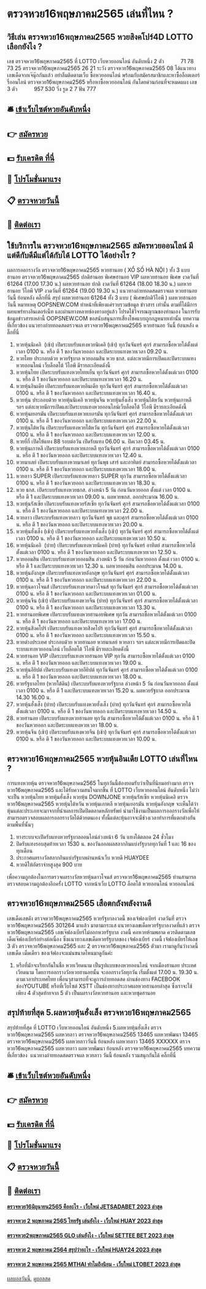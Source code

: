 # ตรวจหวย16พฤษภาคม2565 เล่นที่ไหน ?
## วิธีเล่น ตรวจหวย16พฤษภาคม2565 หวยสิงคโปร์4D LOTTO เลือกยังไง ?
เลข ตรวจหวย16พฤษภาคม2565 ที่ LOTTO เว็บหวยออนไลน์ อันดับหนึ่ง 2 ตัว           71 78 73 25 ตรวจหวย16พฤษภาคม2565 26 21
ระวัง ตรวจหวย16พฤษภาคม2565 08
ได้แนวทางเลขเด็ดจากเจ๊นุ๊กกันแล้ว อย่าลืมติดตามเว็บ ซื้อหวยออนไลน์ พร้อมกับสมัครสมาชิกและหาซื้อล็อตเตอร์รี่ออนไลน์ ตรวจหวย16พฤษภาคม2565 หรือหาซื้อหวยออนไลน์ กันโดยด่วนก่อนที่จะหมดแผง
เลข 3 ตัว           957 530
วิ่ง รูด 2 7
ฟัน 777

## 🛎 [เข้าเว็บไซต์หวยอันดับหนึ่ง](https://bit.ly/3BG5bNw)
## 👉 [สมัครหวย](https://bit.ly/3BG5bNw)
## 💵 [รับเครดิต ที่นี่](https://bit.ly/3C3mvgS)
## 👑 [โปรโมชั่นมาแรง](https://bit.ly/3C3mvgS)
## 📋 [ตรวจหวยวันนี้](https://bit.ly/3C3mvgS)
## 📱 [ติดต่อเรา](https://bit.ly/3C3mvgS)

## ใช้บริการใน ตรวจหวย16พฤษภาคม2565 สมัครหวยออนไลน์ มีแต่ดีกับดีมีแต่ได้กับได้ LOTTO ได้อย่างไร ?
ผลการออกรางวัล ตรวจหวย16พฤษภาคม2565 หวยฮานอย ( XỔ SỐ HÀ NỘI ) ทั้ง 3 แบบ ฮานอย ตรวจหวย16พฤษภาคม2565 ปกติฮานอย พิเศษฮานอย VIP
ผลหวยฮานอย พิเศษ งวดวันที่ 61264 (17.00 17.30 น.)
ผลหวยฮานอย ปกติ งวดวันที่ 61264 (18.00 18.30 น.)
ผลหวยฮานอย วีไอพี VIP งวดวันที่ 61264 (19.00 19.30 น.)
 แนวทางถ่ายทอดสดตรวจผล หวยฮานอย วันนี้ ย้อนหลัง คลิ๊กที่นี่ 
สรุป ผลหวยฮานอย 61264 ทั้ง 3 แบบ ( พิเศษปกติวีไอพี ) ผลหวยฮานอยวันนี้
หมายเหตุ OOPSNEW.COM ทำหน้าที่เพียงแค่รวบรวมข้อมูล ข่าวสาร เท่านั้น ตามที่ได้มีการเผยแพร่ทางอินเตอร์เน็ท และผ่านทางหลายช่องทางอยู่แล้ว โปรดใช้วิจารณญาณของท่านเอง ในการรับข้อมูลข่าวสารเหล่านี้ OOPSNEW.COM ขอสนับสนุนการเสี่ยงโชคแบบถูกกฎหมายเท่านั้น
บทความที่เกี่ยวข้อง
แนวทางถ่ายทอดสดตรวจผล ตรวจหวย16พฤษภาคม2565 หวยฮานอย วันนี้ ย้อนหลัง คลิ๊กที่นี่
1. หวยหุ้นนิเคอิ  (เช้า) เปิดระบบรับแทงหวยนิเคอิ (เช้า) ทุกวันจันทร์ ศุกร์ สามารถซื้อหวยได้ตั้งแต่เวลา 0100 น. หรือ ตี 1 ของวันหวยออก และปิดระบบแทงหวยเวลา 09.20 น.
2. หวยไทย ประกอบด้วย หวยรัฐบาล หวยออมสิน หวย ธกส. แต่ละหวยมีการเปิดและปิดระบบแทงหวยออนไลน์ เว็บล็อตโต้ วีไอพี มีรายละเอียดดังนี้
3. หวยหุ้นไทย เปิดระบบรับแทงหวยไทยเย็น ทุกวันจันทร์ ศุกร์ สามารถซื้อหวยได้ตั้งแต่เวลา 0100 น. หรือ ตี 1 ของวันหวยออก และปิดระบบแทงหวยเวลา 16.20 น.
4. หวยหุ้นอินเดีย เปิดระบบรับแทงหวยอินเดีย ทุกวันจันทร์ ศุกร์ สามารถซื้อหวยได้ตั้งแต่เวลา 0100 น. หรือ ตี 1 ของวันหวยออก และปิดระบบแทงหวยเวลา 16.40 น.
5. หวยหุ้น ประกอบด้วย หวยหุ้นนิเคอิ หวยหุ้นจีน หวยหุ้นฮั่งเส็ง หวยหุ้นไต้หวัน หวยหุ้นเกาหลี ฯลฯ แต่ละหวยมีการเปิดและปิดระบบแทงหวยออนไลน์เว็บล็อตโต้ วีไอพี มีรายละเอียดดังนี้
6. หวยหุ้นเยอรมัน เปิดระบบรับแทงหวยเยอรมัน ทุกวันจันทร์ ศุกร์ สามารถซื้อหวยได้ตั้งแต่เวลา 0100 น. หรือ ตี 1 ของวันหวยออก และปิดระบบแทงหวยเวลา 22.00 น.
7. หวยหุ้นไต้หวัน เปิดระบบรับแทงหวยไต้หวัน ทุกวันจันทร์ ศุกร์ สามารถซื้อหวยได้ตั้งแต่เวลา 0100 น. หรือ ตี 1 ของวันหวยออก และปิดระบบแทงหวยเวลา 12.00 น.
8. หวยยี่กี่ เปิดให้แทง 88 รอบต่อวัน เปิดรับแทง 06.00 น. ปิดเวลา 03.45 น.
9. หวยหุ้นเกาหลี เปิดระบบรับแทงหวยเกาหลี ทุกวันจันทร์ ศุกร์ สามารถซื้อหวยได้ตั้งแต่เวลา 0100 น. หรือ ตี 1 ของวันหวยออก และปิดระบบแทงหวยเวลา 12.40 น.
10. หวยมาเลย์ เปิดระบบรับแทงหวยมาเลย์ ทุกวันพุธ เสาร์ และอาทิตย์ สามารถซื้อหวยได้ตั้งแต่เวลา 0100 น. หรือ ตี 1 ของวันหวยออก และปิดระบบแทงหวยเวลา 18.00 น.
11. หวยลาว SUPER เปิดระบบรับแทงหวยลาว SUPER ทุกวัน สามารถซื้อหวยได้ตั้งแต่เวลา 0100 น. หรือ ตี 1 ของวันหวยออก และปิดระบบแทงหวยเวลา 18.30 น.
12. หวย ธกส. เปิดระบบรับแทงหวยธกส. ล่วงหน้า 5 วัน ก่อนวันหวยออก ตั้งแต่ เวลา 0100 น. หรือ ตี 1 และปิดระบบแทงหวยเวลา 09.00 น. ผลหวยธกส. ออกประมาณ 16.00 น.
13. หวยหุ้นรัสเซีย เปิดระบบรับแทงหวยรัสเซีย ทุกวันจันทร์ ศุกร์ สามารถซื้อหวยได้ตั้งแต่เวลา 0100 น. หรือ ตี 1 ของวันหวยออก และปิดระบบแทงหวยเวลา 22.00 น.
14. หวยลาว เปิดระบบรับแทงหวยลาว ทุกวันจันทร์ พุธ และศุกร์ สามารถซื้อหวยได้ตั้งแต่เวลา 0100 น. หรือ ตี 1 ของวันหวยออก และปิดระบบแทงหวยเวลา 20.00 น.
15. หวยหุ้นฮั่งเส็ง (เช้า) เปิดระบบรับแทงหวยฮั่งเส็ง (เช้า) ทุกวันจันทร์ ศุกร์ สามารถซื้อหวยได้ตั้งแต่เวลา 0100 น. หรือ ตี 1 ของวันหวยออก และปิดระบบแทงหวยเวลา 10.50 น.
16. หวยหุ้นนิเคอิ  (บ่าย) เปิดระบบรับแทงหวยนิเคอิ (บ่าย) ทุกวันจันทร์ อาทิตย์ สามารถซื้อหวยได้ตั้งแต่เวลา 0100 น. หรือ ตี 1 ของวันหวยออก และปิดระบบแทงหวยเวลา 12.50 น.
17. หวยออมสิน เปิดระบบรับแทงหวยออมสิน ล่วงหน้า 5 วัน ก่อนวันหวยออก ตั้งแต่ เวลา 0100 น. หรือ ตี 1 และปิดระบบแทงหวยเวลา 12.30 น. ผลหวยออมสิน ออกประมาณ 14.00 น.
18. หวยหุ้นอังกฤษ เปิดระบบรับแทงหวยอังกฤษ ทุกวันจันทร์ ศุกร์ สามารถซื้อหวยได้ตั้งแต่เวลา 0100 น. หรือ ตี 1 ของวันหวยออก และปิดระบบแทงหวยเวลา 22.00 น.
19. หวยหุ้นดาวโจนส์ เปิดระบบรับแทงหวยดาวโจนส์ ทุกวันจันทร์ ศุกร์ สามารถซื้อหวยได้ตั้งแต่เวลา 0100 น. หรือ ตี 1 ของวันหวยออก และปิดระบบแทงหวยเวลา 01.00 น.
20. หวยหุ้นจีน (เช้า) เปิดระบบรับแทงหวยจีน (บ่าย) ทุกวันจันทร์ ศุกร์ สามารถซื้อหวยได้ตั้งแต่เวลา 0100 น. หรือ ตี 1 ของวันหวยออก และปิดระบบแทงหวยเวลา 13.30 น.
21. หวยฮานอยพิเศษ เปิดระบบรับแทงหวยฮานอยพิเศษ ทุกวัน สามารถซื้อหวยได้ตั้งแต่เวลา 0100 น. หรือ ตี 1 ของวันหวยออก และปิดระบบแทงหวยเวลา 17.00 น.
22. หวยหุ้นสิงคโปร์ เปิดระบบรับแทงหวยสิงคโปร์ ทุกวันจันทร์ ศุกร์ สามารถซื้อหวยได้ตั้งแต่เวลา 0100 น. หรือ ตี 1 ของวันหวยออก และปิดระบบแทงหวยเวลา 15.50 น.
23. หวยต่างประเทศ ประกอบด้วย หวยฮานอย หวยมาเลย์ หวยลาว ฯลฯ แต่ละหวยมีการเปิดและปิดระบบแทงหวยออนไลน์ เว็บล็อตโต้ วีไอพี มีรายละเอียดดังนี้
24. หวยฮานอย VIP เปิดระบบรับแทงหวยฮานอย VIP ทุกวัน สามารถซื้อหวยได้ตั้งแต่เวลา 0100 น. หรือ ตี 1 ของวันหวยออก และปิดระบบแทงหวยเวลา 19.00 น.
25. หวยหุ้นอียิปต์ เปิดระบบรับแทงหวยอียิปต์ ทุกวันจันทร์ ศุกร์ สามารถซื้อหวยได้ตั้งแต่เวลา 0100 น. หรือ ตี 1 ของวันหวยออก และปิดระบบแทงหวยเวลา 18.00 น.
26. หวยรัฐบาลไทย (หวยใต้ดิน) เปิดระบบรับแทงหวยรัฐบาล ล่วงหน้า 5 วัน ก่อนวันหวยออก ตั้งแต่ เวลา 0100 น. หรือ ตี 1 และปิดระบบแทงหวยเวลา 15.20 น. ผลหวยรัฐบาล ออกประมาณ 14.30 16.00 น.
27. หวยหุ้นฮั่งเส็ง (บ่าย) เปิดระบบรับแทงหวยฮั่งเส็ง (บ่าย) ทุกวันจันทร์ ศุกร์ สามารถซื้อหวยได้ตั้งแต่เวลา 0100 น. หรือ ตี 1 ของวันหวยออก และปิดระบบแทงหวยเวลา 14.50 น.
28. หวยฮานอย เปิดระบบรับแทงหวยฮานอย ทุกวัน สามารถซื้อหวยได้ตั้งแต่เวลา 0100 น. หรือ ตี 1 ของวันหวยออก และปิดระบบแทงหวยเวลา 18.00 น.
29. หวยหุ้นจีน (เช้า) เปิดระบบรับแทงหวยจีน (เช้า) ทุกวันจันทร์ ศุกร์ สามารถซื้อหวยได้ตั้งแต่เวลา 0100 น. หรือ ตี 1 ของวันหวยออก และปิดระบบแทงหวยเวลา 10.00 น.

## ตรวจหวย16พฤษภาคม2565 หวยหุ้นอินเดีย LOTTO เล่นที่ไหน ?
การแทงหวยหุ้น ตรวจหวย16พฤษภาคม2565 ในทุกวันนี้ต้องยอมรับว่าเป็นที่นิยมอย่างมาก ตรวจหวย16พฤษภาคม2565 และได้รับความสนใจมากขึ้น ที่ LOTTO เว็บหวยออนไลน์ อันดับหนึ่ง ไม่ว่าจะเป็น หวยหุ้นไทย หวยหุ้นฮั่งเส็ง หวยหุ้น DOWNJONE หวยหุ้นรัสเซีย หวยหุ้นนิเคอิ ตรวจหวย16พฤษภาคม2565 หวยหุ้นไต้หวัน หวยหุ้นเกาหลี หวยหุ้นเยอรมัน หวยหุ้นอังกฤษ จะเห็นได้ว่าหุ้นแต่ละประเภทจะมาจากที่นำผลการเปิดปิดตลาดหลักทรัพย์ นำมาใช้งานเป็นผลการออกรางวัลเพื่อให้สามารถตรวจสอบผลการออกรางวัลได้ด้วยตนเอง ทั้งนี้แต่ละหุ้นอาจจะมีช่วงเวลาทำการที่แตกต่างกันตามพื้นที่นั้นๆ
1. ทางระบบจะเปิดรับแทงหวยรัฐบาลออนไลน์ล่วงหน้า 6 วัน แทงได้ตลอด 24 ชั่วโมง
2. ปิดรับแทงรอบสุดท้ายเวลา 1530 น. ของวันออกผลสลากกินแบ่งรัฐบาลทุกวันที่ 1 และ 16 ของทุกเดือน
3. ประกาศผลรางวัลสลากกินแบ่งรัฐบาลผ่านหน้าเว็บ หวยดี HUAYDEE
4. หวยดีให้อัตราจ่ายสูงสุด 900 บาท

เพื่อความถูกต้องในการตรวจผลรางวัลหวยหุ้นดาวโจนส์ ตรวจหวย16พฤษภาคม2565 ท่านสามารถตรวจสอบความถูกต้องอีกครั้ง LOTTO จากหน้าเว็บ LOTTO ล็อตโต้ หวยออนไลน์ หวยออนไลน์

## ตรวจหวย16พฤษภาคม2565 เสือตกถังพลังงานดี
เลขเด็ดเลขดัง ตรวจหวย16พฤษภาคม2565 หวยรัฐบาลงวดนี้ ของเจ้ฟองเบียร์ งวดวันที่ ตรวจหวย16พฤษภาคม2565 301264 มาแล้ว มาตามกระแส แนวทางเลขเด็ดหวยรัฐบาลงวดที่แล้ว ตรวจหวย16พฤษภาคม2565 เลขเจ๊ฟองเบียร์ไม่ออกหวยรัฐบาล งวดนี้ คอหวยห้ามพลาด ควรติดตามเลขเด็ดเจ๊ฟองเบียร์อย่างต่อเนื่อง ซึ่งแนวทางเลขเด็ดหวยรัฐบาลของ เจ้ฟองเบียร์ งวดนี้ เจ้ฟองเบียรให้เลข 3 ตัว ตรวจหวย16พฤษภาคม2565 และ 2 ตรวจหวย16พฤษภาคม2565 ตัวมา เรามาดูกันว่างวดนี้เลขเด็ด เม็ดเดียว ของเจ้ฟองจะแม่นขนาดไหนมาดูกันค่ะ
1. หรือที่มักจะเรียกกันในชื่อ หวยเวียดนาม เป็นรูปแบบของหวยออนไลน์ จากเมืองฮานอย ประเทศเวียดนาม โดยการออกรางวัลหวยฮานอยนั้น จะออกรางวัลทุกวัน เริ่มตั้งแต่ 17.00 น. 19.30 น. ตามเวลาประเทศไทย เพื่อนๆสามารถที่จะดูการถ่ายทอดสด ผ่านช่องทาง FACEBOOK ช่องYOUTUBE หรือที่เว็บไซต์ XSTT เป็นช่องทางประกาศผลหวยฮานอยล่าสุด ซึ่งเราจะใช้เพียง 4 ตัวสุดท้ายจาก 5 ตัว เป็นผลรางวัลหวยฮานอย และหวยชุดฮานอย

## สรุปท้ายที่สุด 5.ผลหวยหุ้นฮั่งเส็ง ตรวจหวย16พฤษภาคม2565
สรุปท้ายที่สุด ที่ LOTTO เว็บหวยออนไลน์ อันดับหนึ่ง 5.ผลหวยหุ้นฮั่งเส็ง ตรวจหวย16พฤษภาคม2565 ผลหวยลาว ตรวจหวย16พฤษภาคม2565 13465 ผลหวยพัฒนา 13465 ตรวจหวย16พฤษภาคม2565 ผลหวยลาววันนี้ ย้อนหลัง
ผลหวยลาว 13465 XXXXXX
 ตรวจหวย16พฤษภาคม2565 ผลหวยลาว ผลหวยพัฒนา ย้อนหลัง ตรวจหวย16พฤษภาคม2565 
บทความที่เกี่ยวข้อง
 แนวทางถ่ายทอดสดตรวจผล หวยลาว วันนี้ ย้อนหลัง รวมสนุกกันได้ คลิ๊กที่นี่  

## 🛎 [เข้าเว็บไซต์หวยอันดับหนึ่ง](https://bit.ly/3BG5bNw)
## 👉 [สมัครหวย](https://bit.ly/3BG5bNw)
## 💵 [รับเครดิต ที่นี่](https://bit.ly/3C3mvgS)
## 👑 [โปรโมชั่นมาแรง](https://bit.ly/3C3mvgS)
## 📋 [ตรวจหวยวันนี้](https://bit.ly/3C3mvgS)
## 📱 [ติดต่อเรา](https://bit.ly/3C3mvgS)

#### [ตรวจหวย16มิถุนายน2565 คืออะไร - เว็บใหม่ JETSADABET 2023 ล่าสุด](https://atom.io/themes/ตรวจหวย16มิถุนายน2565%20คืออะไร%20-%20เว็บใหม่%20jetsadabet%202023%20ล่าสุด)
#### [ตรวจหวย 2 พฤษภาคม 2565 ไทยรัฐ เล่นยังไง - เว็บใหม่ HUAY 2023 ล่าสุด](https://atom.io/themes/ตรวจหวย%202%20พฤษภาคม%202565%20ไทยรัฐ%20เล่นยังไง%20-%20เว็บใหม่%20huay%202023%20ล่าสุด)
#### [ตรวจหวย2พฤษภาคม2565 GLO เล่นยังไง - เว็บใหม่ SETTEE BET 2023 ล่าสุด](https://atom.io/themes/ตรวจหวย2พฤษภาคม2565%20glo%20เล่นยังไง%20-%20เว็บใหม่%20settee%20bet%202023%20ล่าสุด)
#### [ตรวจหวย 2 พฤษภาคม 2564 สรุปว่าอะไร - เว็บใหม่ HUAY24 2023 ล่าสุด](https://atom.io/themes/ตรวจหวย%202%20พฤษภาคม%202564%20สรุปว่าอะไร%20-%20เว็บใหม่%20huay24%202023%20ล่าสุด)
#### [ตรวจหวย 2 พฤษภาคม 2565 MTHAI ทำไมถึงนิยม - เว็บใหม่ LTOBET 2023 ล่าสุด](https://atom.io/themes/ตรวจหวย%202%20พฤษภาคม%202565%20mthai%20ทำไมถึงนิยม%20-%20เว็บใหม่%20ltobet%202023%20ล่าสุด)

[ผลบอลวันนี้](https://siamsport.tv "ผลบอลวันนี้"), [ดูบอลสด](https://siamsport.tv/ดูบอลสด "ดูบอลสด")